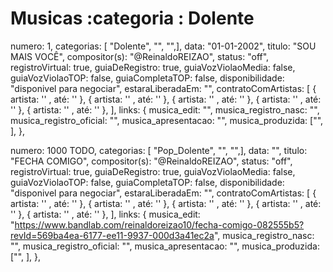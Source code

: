 
# Musicas :categoria : Dolente

numero: 1, categorias: [ "Dolente", "", "",], data: "01-01-2002", titulo: "SOU MAIS VOCÊ", compositor(s): "@ReinaldoREIZAO", status: "off", registroVirtual: true, guiaDeRegistro: true, guiaVozViolaoMedia: false, guiaVozViolaoTOP: false,  guiaCompletaTOP: false, disponibilidade: "disponivel para negociar", estaraLiberadaEm: "", contratoComArtistas: [ { artista: '' , até: '' }, { artista: '' , até: '' }, { artista: '' , até: '' }, { artista: '' , até: '' }, { artista: '' , até: '' }, ], links: {
  musica_edit: "",
  musica_registro_nasc: "",
  musica_registro_oficial: "",
  musica_apresentacao: "",
  musica_produzida: ["", ],
},

numero: 1000 TODO, categorias: [ "Pop_Dolente", "", "",], data: "", titulo: "FECHA COMIGO", compositor(s): "@ReinaldoREIZAO", status: "off", registroVirtual: true, guiaDeRegistro: true, guiaVozViolaoMedia: false, guiaVozViolaoTOP: false,  guiaCompletaTOP: false, disponibilidade: "disponivel para negociar", estaraLiberadaEm: "", contratoComArtistas: [ { artista: '' , até: '' }, { artista: '' , até: '' }, { artista: '' , até: '' }, { artista: '' , até: '' }, { artista: '' , até: '' }, ], links: {
  musica_edit: "https://www.bandlab.com/reinaldoreizao10/fecha-comigo-082555b5?revId=569ba4ea-6177-ee11-9937-000d3a41ec2a",
  musica_registro_nasc: "",
  musica_registro_oficial: "",
  musica_apresentacao: "",
  musica_produzida: ["", ],
},
